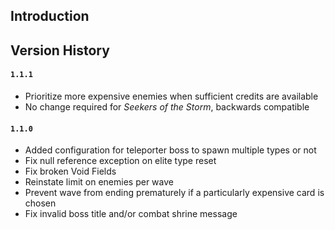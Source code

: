 ## Introduction

## Version History

#### `1.1.1`
- Prioritize more expensive enemies when sufficient credits are available
- No change required for *Seekers of the Storm*, backwards compatible

#### `1.1.0`
- Added configuration for teleporter boss to spawn multiple types or not
- Fix null reference exception on elite type reset
- Fix broken Void Fields
- Reinstate limit on enemies per wave
- Prevent wave from ending prematurely if a particularly expensive card is chosen
- Fix invalid boss title and/or combat shrine message
